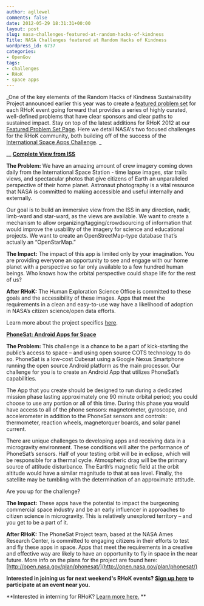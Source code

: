 ```yaml
---
author: agllewel
comments: false
date: 2012-05-29 18:31:31+00:00
layout: post
slug: nasa-challenges-featured-at-random-hacks-of-kindness
Title: NASA Challenges featured at Random Hacks of Kindness
wordpress_id: 6737
categories:
- OpenGov
tags:
- challenges
- RHoK
- space apps
---
```


_One of the key elements of the Random Hacks of Kindness Sustainability Project announced earlier this year was to create a [featured problem set](http://www.rhok.org/blog/rhok-featured-problem-set-june-2012) for each RHoK event going forward that provides a series of highly curated, well-defined problems that have clear sponsors and clear paths to sustained impact. Stay on top of the latest additions for RHoK 2012 at our [Featured Problem Set Page](http://www.rhok.org/FeaturedProblems). Here we detail NASA's two focused challenges for the RHoK community, both building off of the success of the [International Space Apps Challenge](http://spaceappschallenge.org/). _

__
**[Complete View from ISS](http://www.rhok.org/problems/complete-view-iss)**

**The Problem:** We have an amazing amount of crew imagery coming down daily from the International Space Station - time lapse images, star trails views, and spectacular photos that give citizens of Earth an unparalleled perspective of their home planet. Astronaut photography is a vital resource that NASA is committed to making accessible and useful internally and externally.

Our goal is to build an immersive view from the ISS in any direction, nadir, limb-ward and star-ward, as the views are available. We want to create a mechanism to allow organizing/tagging/crowdsourcing of information that would improve the usability of the imagery for science and educational projects. We want to create an OpenStreetMap-type database that’s actually an “OpenStarMap.”

**The Impact:** The impact of this app is limited only by your imagination. You are providing everyone an opportunity to see and engage with our home planet with a perspective so far only available to a few hundred human beings. Who knows how the orbital perspective could shape life for the rest of us?

**After RHoK:** The Human Exploration Science Office is committed to these goals and the accessibility of these images. Apps that meet the requirements in a clean and easy-to-use way have a likelihood of adoption in NASA’s citizen science/open data efforts.

Learn more about the project specifics [here](https://speakerdeck.com/u/adllewellyn/p/complete-view-from-iss).



**[PhoneSat: Android Apps for Space](http://www.rhok.org/problems/phonesat-android-apps-space)**

**The Problem:** This challenge is a chance to be a part of kick-starting the public’s access to space – and using open source COTS technology to do so. PhoneSat is a low-cost Cubesat using a Google Nexus Smartphone running the open source Android platform as the main processor. Our challenge for you is to create an Android App that utilizes PhoneSat’s capabilities.

The App that you create should be designed to run during a dedicated mission phase lasting approximately one 90 minute orbital period; you could choose to use any portion or all of this time. During this phase you would have access to all of the phone sensors: magnetometer, gyroscope, and accelerometer in addition to the PhoneSat sensors and controls: thermometer, reaction wheels, magnetorquer boards, and solar panel current.

There are unique challenges to developing apps and receiving data in a microgravity environment. These conditions will alter the performance of PhoneSat’s sensors. Half of your testing orbit will be in eclipse, which will be responsible for a thermal cycle. Atmospheric drag will be the primary source of attitude disturbance. The Earth’s magnetic field at the orbit altitude would have a similar magnitude to that at sea level. Finally, the satellite may be tumbling with the determination of an approximate attitude.

Are you up for the challenge?

**The Impact:** These apps have the potential to impact the burgeoning commercial space industry and be an early influencer in approaches to citizen science in microgravity. This is relatively unexplored territory – and you get to be a part of it.

**After RHoK:** The PhoneSat Project team, based at the NASA Ames Research Center, is committed to engaging citizens in their efforts to test and fly these apps in space. Apps that meet the requirements in a creative and effective way are likely to have an opportunity to fly in space in the near future. More info on the plans for the project are found here: [http://open.nasa.gov/plan/phonesat/](http://open.nasa.gov/plan/phonesat/)





**Interested in joining us for next weekend's RHoK events? [Sign up here](http://www.rhok.org/events) to participate at an event near you.**

**Interested in interning for RHoK? [Learn more here.](http://www.rhok.org/blog/attention-university-students-want-join-rhok-team) **
